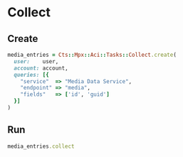 # Collect

## Create

```ruby
media_entries = Cts::Mpx::Aci::Tasks::Collect.create(
  user:    user,
  account: account,
  queries: [{
    "service"  => "Media Data Service",
    "endpoint" => "media",
    "fields"   => ['id', 'guid']
  }]
)
```

## Run

```ruby
media_entries.collect
```

